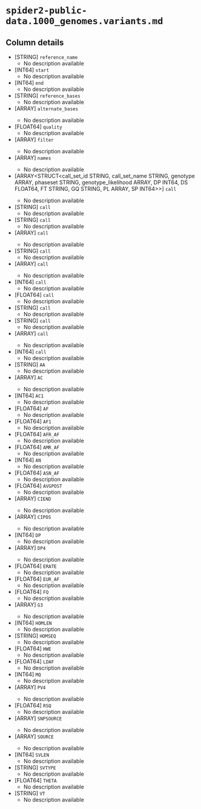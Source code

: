# `spider2-public-data.1000_genomes.variants.md`

## Column details

* [STRING]    `reference_name`
  - No description available
* [INT64]    `start`
  - No description available
* [INT64]    `end`
  - No description available
* [STRING]    `reference_bases`
  - No description available
* [ARRAY<STRING>]    `alternate_bases`
  - No description available
* [FLOAT64]    `quality`
  - No description available
* [ARRAY<STRING>]    `filter`
  - No description available
* [ARRAY<STRING>]    `names`
  - No description available
* [ARRAY<STRUCT<call_set_id STRING, call_set_name STRING, genotype ARRAY<INT64>, phaseset STRING, genotype_likelihood ARRAY<FLOAT64>, DP INT64, DS FLOAT64, FT STRING, GQ STRING, PL ARRAY<INT64>, SP INT64>>]    `call`
  - No description available
* [STRING]    `call`
  - No description available
* [STRING]    `call`
  - No description available
* [ARRAY<INT64>]    `call`
  - No description available
* [STRING]    `call`
  - No description available
* [ARRAY<FLOAT64>]    `call`
  - No description available
* [INT64]    `call`
  - No description available
* [FLOAT64]    `call`
  - No description available
* [STRING]    `call`
  - No description available
* [STRING]    `call`
  - No description available
* [ARRAY<INT64>]    `call`
  - No description available
* [INT64]    `call`
  - No description available
* [STRING]    `AA`
  - No description available
* [ARRAY<INT64>]    `AC`
  - No description available
* [INT64]    `AC1`
  - No description available
* [FLOAT64]    `AF`
  - No description available
* [FLOAT64]    `AF1`
  - No description available
* [FLOAT64]    `AFR_AF`
  - No description available
* [FLOAT64]    `AMR_AF`
  - No description available
* [INT64]    `AN`
  - No description available
* [FLOAT64]    `ASN_AF`
  - No description available
* [FLOAT64]    `AVGPOST`
  - No description available
* [ARRAY<INT64>]    `CIEND`
  - No description available
* [ARRAY<INT64>]    `CIPOS`
  - No description available
* [INT64]    `DP`
  - No description available
* [ARRAY<INT64>]    `DP4`
  - No description available
* [FLOAT64]    `ERATE`
  - No description available
* [FLOAT64]    `EUR_AF`
  - No description available
* [FLOAT64]    `FQ`
  - No description available
* [ARRAY<FLOAT64>]    `G3`
  - No description available
* [INT64]    `HOMLEN`
  - No description available
* [STRING]    `HOMSEQ`
  - No description available
* [FLOAT64]    `HWE`
  - No description available
* [FLOAT64]    `LDAF`
  - No description available
* [INT64]    `MQ`
  - No description available
* [ARRAY<FLOAT64>]    `PV4`
  - No description available
* [FLOAT64]    `RSQ`
  - No description available
* [ARRAY<STRING>]    `SNPSOURCE`
  - No description available
* [ARRAY<STRING>]    `SOURCE`
  - No description available
* [INT64]    `SVLEN`
  - No description available
* [STRING]    `SVTYPE`
  - No description available
* [FLOAT64]    `THETA`
  - No description available
* [STRING]    `VT`
  - No description available

